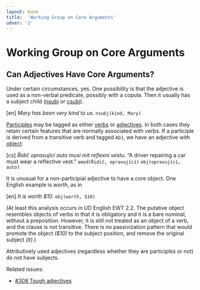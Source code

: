 ```yaml
---
layout: base
title:  'Working Group on Core Arguments'
udver: '2'
---
```


# Working Group on Core Arguments

## Can Adjectives Have Core Arguments?

Under certain circumstances, yes.
One possibility is that the adjective is used as a non-verbal predicate, possibly
with a copula. Then it usually has a subject child ([nsubj](/u/dep/nsubj.html) or
[csubj](/u/dep/csubj.html)).

[en] _Mary has been very kind to us._
`nsubj(kind, Mary)`

[Participles](/u/feat/VerbForm.html#Part)
may be tagged as either [verbs](/u/pos/VERB.html) or [adjectives](/u/pos/ADJ.html).
In both cases they retain certain features that are normally associated with
verbs. If a participle is derived from a transitive verb and tagged `ADJ`,
we have an adjective with [object](/u/dep/obj.html):

[cs] _Řidič opravující auto musí mít reflexní vestu._
“A driver repairing a car must wear a reflective vest.”
`amod(Řidič, opravující)`
`obj(opravující, auto)`

It is unusual for a non-participial adjective to have a core object. One English
example is _worth_, as in

[en] _It is worth $10._
`obj(worth, $10)`

(At least this analysis occurs in UD English EWT 2.2. The putative object resembles
objects of verbs in that it is obligatory and it is a bare nominal, without
a preposition. However, it is still not treated as an object of a verb, and
the clause is not transitive. There is no passivization pattern that would promote
the object _($10)_ to the subject position, and remove the original subject _(it)._)

Attributively used adjectives (regardless whether they are participles or not)
do not have subjects.

Related issues:

* [#308 Tough adjectives](https://github.com/UniversalDependencies/docs/issues/308)
